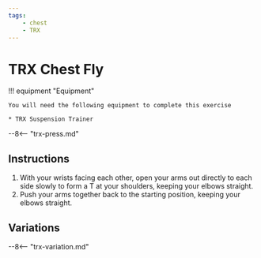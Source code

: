 ```yaml
---
tags:
    - chest
    - TRX
---
```


#  TRX Chest Fly

!!! equipment "Equipment"

    You will need the following equipment to complete this exercise
    
    * TRX Suspension Trainer

--8<-- "trx-press.md"

## Instructions

1. With your wrists facing each other, open your arms out directly to each side slowly to form a T at your shoulders, keeping your elbows straight.
2. Push your arms together back to the starting position, keeping your elbows straight.

## Variations

--8<-- "trx-variation.md"